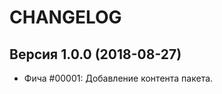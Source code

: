 CHANGELOG
====================


Версия 1.0.0 (2018-08-27)
--------------------
 - Фича #00001: Добавление контента пакета.
